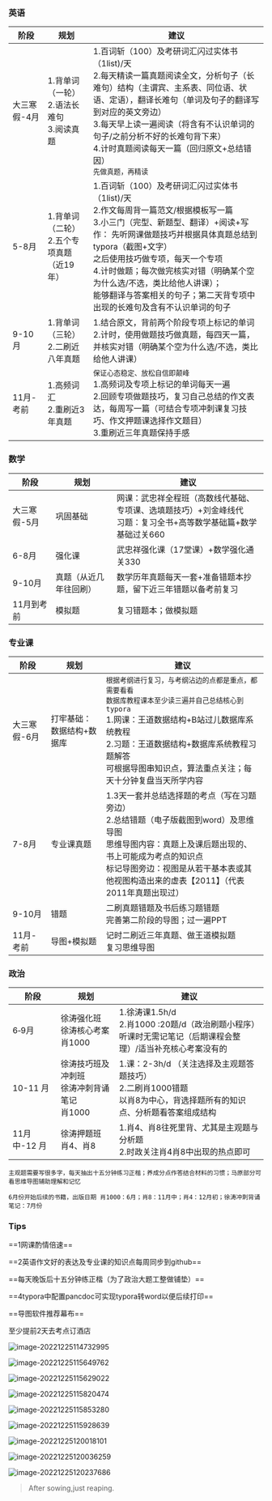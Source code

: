  

### 英语

| 阶段         | 规划                                              | 建议                                                         |
| ------------ | ------------------------------------------------- | ------------------------------------------------------------ |
| 大三寒假-4月 | 1.背单词（一轮）<br />2.语法长难句<br/>3.阅读真题 | 1.百词斩（100）及考研词汇闪过实体书（1list)/天<br />2.每天精读一篇真题阅读全文，分析句子（长难句）结构（主谓宾、主系表、同位语、状语、定语），翻译长难句（单词及句子的翻译写到对应的英文旁边）<br />3.每天早上读一遍阅读（将含有不认识单词的句子/之前分析不好的长难句背下来）<br />4.计时真题阅读每天一篇（回归原文+总结错因）<br />`先做真题，再精读` |
| 5-8月        | 1.背单词（二轮）<br />2.五个专项真题（近19年）    | 1.百词斩（100）及考研词汇闪过实体书（1list)/天<br />2.作文每周背一篇范文/根据模板写一篇<br />3.小三门（完型、新题型、翻译）+阅读+写作：  先听网课做题技巧并根据具体真题总结到typora（截图+文字）<br />之后使用技巧做专项，每天一个专项<br />4.计时做题；每次做完核实对错（明确某个空为什么选/不选，类比给他人讲课）；<br />能够翻译与答案相关的句子；第二天背专项中出现的长难句及含有不认识单词的句子 |
| 9-10月       | 1.背单词（三轮）<br />2.二刷近八年真题            | 1.结合原文，背前两个阶段专项上标记的单词<br />2.计时，使用做题技巧做真题，每四天一篇，并核实对错（明确某个空为什么选/不选，类比给他人讲课） |
| 11月-考前    | 1.高频词汇<br />2.重刷近3年真题                   | `保证心态稳定、放松自信即颠峰`<br />1.高频词及专项上标记的单词每天一遍<br />2.回顾专项做题技巧，复习自己总结的作文表达，每周写一篇（可结合专项冲刺课复习技巧、作文押题课选择作文题目）<br />3.重刷近三年真题保持手感 |



### 数学

| 阶段         | 规划                   | 建议                                                         |
| ------------ | ---------------------- | ------------------------------------------------------------ |
| 大三寒假-5月 | 巩固基础               | 网课：武忠祥全程班（高数线代基础、专项课、选填题技巧）+刘金峰线代<br />习题：复习全书+高等数学基础篇+数学基础过关660 |
| 6-8月        | 强化课                 | 武忠祥强化课（17堂课）+数学强化通关330                       |
| 9-10月       | 真题（从近几年往回刷） | 数学历年真题每天一套+准备错题本抄题，留下近三年错题以备考前复习 |
| 11月到考前   | 模拟题                 | 复习错题本；做模拟题                                         |



### 专业课

| 阶段         | 规划                      | 建议                                                         |
| ------------ | ------------------------- | ------------------------------------------------------------ |
| 大三寒假-6月 | 打牢基础：数据结构+数据库 | `根据考纲进行复习，与考纲沾边的点都是重点，都需要看看`<br />`数据库教程课本至少读三遍并自己总结核心到typora`<br />1.网课：王道数据结构+B站过儿数据库系统教程<br />2.习题：王道数据结构+数据库系统教程习题解答<br />可根据导图串知识点，算法重点关注；每天十分钟复盘当天所学内容 |
| 7-8月        | 专业课真题                | 1.3天一套并总结选择题的考点（写在习题旁边）<br />2.总结错题（电子版截图到word）及思维导图<br />思维导图内容：真题上及课后题出现的、书上可能成为考点的知识点<br />标记导图旁边：视图是从若干基本表或其他视图构造出来的虚表【2011】（代表2011年真题出现过） |
| 9-10月       | 错题                      | 二刷真题错题及书后练习题错题<br />完善第二阶段的导图；过一遍PPT |
| 11月-考前    | 导图+模拟题               | 记时二刷近三年真题、做王道模拟题<br />复习思维导图           |



### 政治

| 阶段         | 规划                                                 | 建议                                                         |
| ------------ | ---------------------------------------------------- | ------------------------------------------------------------ |
| 6‐9月        | 徐涛强化班<br />徐涛核心考案<br />肖1000             | 1.徐涛课1.5h/d<br />2.肖1000 :20题/d（政治刷题小程序）<br />听课时无需记笔记（后期课程会整理）/适当补充核心考案没有的 |
| 10-11 月     | 徐涛技巧班及冲刺班<br />徐涛冲刺背诵笔记<br />肖1000 | 1.课：2-3h/d （关注选择及主观题答题技巧）<br />2.二刷肖1000错题<br />以肖8为中心，背选择题所有的知识点、分析题看答案组成结构 |
| 11月中-12 月 | 徐涛押题班<br />肖4、肖8                             | 1.肖4、肖8往死里背、尤其是主观题与分析题<br />2.时政关注肖4肖8中出现的热点即可 |

`主观题需要写很多字，每天抽出十五分钟练习正楷；养成分点作答结合材料的习惯；马原部分可看思维导图辅助理解和记忆`

`6月份开始后续的书籍，出版日期 肖1000：6月；肖8：11月中；肖4：12月初；徐涛冲刺背诵笔记：7月份`

### Tips

 ==1网课酌情倍速==

==2英语作文好的表达及专业课的知识点每周同步到github==

==每天晚饭后十五分钟练正楷（为了政治大题工整做铺垫）==

==4typora中配置pancdoc可实现typora转word以便后续打印==

==导图软件推荐幕布==

至少提前2天去考点订酒店

![image-20221225114732995](./assets/image-20221225114732995.png) 

![image-20221225115649762](./assets/image-20221225115649762.png)

![image-20221225115629022](./assets/image-20221225115629022.png)

![image-20221225115820474](./assets/image-20221225115820474.png)



![image-20221225115853280](./assets/image-20221225115853280.png)



![image-20221225115928639](./assets/image-20221225115928639.png)

![image-20221225120018101](./assets/image-20221225120018101.png)

![image-20221225120036259](./assets/image-20221225120036259.png)

![image-20221225120237686](./assets/image-20221225120237686.png)

 >After sowing,just reaping.

 

 

 

 

 

 

 

 

 

 

 

 

 

 

 

 

 

 

 



 